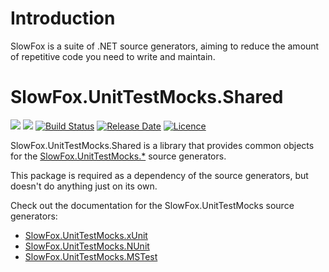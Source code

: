 # Introduction 
SlowFox is a suite of .NET source generators, aiming to reduce the amount of repetitive code you need to write and maintain.

# SlowFox.UnitTestMocks.Shared

[![](https://img.shields.io/nuget/v/SlowFox.UnitTestMocks.Shared)](https://www.nuget.org/packages/SlowFox.UnitTestMocks.Shared/)
[![](https://img.shields.io/nuget/dt/SlowFox.UnitTestMocks.Shared)](https://www.nuget.org/packages/SlowFox.UnitTestMocks.Shared/)
[![Build Status](https://dev.azure.com/bungalow64/Bungalow64.ConstructorGenerators/_apis/build/status/Bungalow64.SlowFox.CI?branchName=main)](https://dev.azure.com/bungalow64/Bungalow64.ConstructorGenerators/_build/latest?definitionId=17)
[![Release Date](https://img.shields.io/github/release-date/bungalow64/slowfox?label=latest%20release)](https://github.com/Bungalow64/SlowFox)
[![Licence](https://img.shields.io/github/license/bungalow64/slowfox)](https://github.com/Bungalow64/SlowFox)

SlowFox.UnitTestMocks.Shared is a library that provides common objects for the [SlowFox.UnitTestMocks.*](https://feed.nuget.org/packages/SlowFox.Constructors) source generators.

This package is required as a dependency of the source generators, but doesn't do anything just on its own.

Check out the documentation for the SlowFox.UnitTestMocks source generators:

- [SlowFox.UnitTestMocks.xUnit](https://feed.nuget.org/packages/SlowFox.UnitTestMocks.xUnit/)
- [SlowFox.UnitTestMocks.NUnit](https://feed.nuget.org/packages/SlowFox.UnitTestMocks.NUnit/)
- [SlowFox.UnitTestMocks.MSTest](https://feed.nuget.org/packages/SlowFox.UnitTestMocks.MSTest/)
